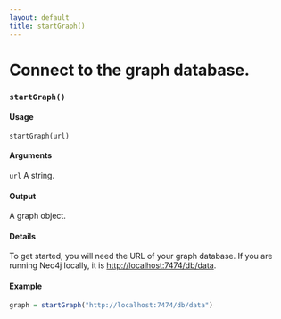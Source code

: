 ```yaml
---
layout: default
title: startGraph()
---
```


# Connect to the graph database.

### `startGraph()`

#### Usage
`startGraph(url)`

#### Arguments
`url`    A string.

#### Output
A graph object.

#### Details
To get started, you will need the URL of your graph database. If you are running Neo4j locally, it is [http://localhost:7474/db/data](http://localhost:7474/db/data).

#### Example
```r
graph = startGraph("http://localhost:7474/db/data")
```

